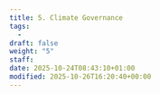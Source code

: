 ```yaml
---
title: 5. Climate Governance
tags:
  - 
draft: false
weight: "5"
staff:
date: 2025-10-24T08:43:10+01:00
modified: 2025-10-26T16:20:40+00:00
---
```

